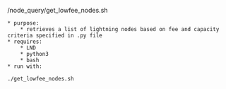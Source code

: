 /node_query/get_lowfee_nodes.sh

    * purpose:
        * retrieves a list of lightning nodes based on fee and capacity criteria specified in .py file
    * requires:
        * LND
        * python3
        * bash    
    * run with:
```
./get_lowfee_nodes.sh
```
    
    
